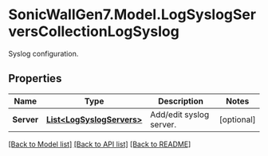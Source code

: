 # SonicWallGen7.Model.LogSyslogServersCollectionLogSyslog
Syslog configuration.

## Properties

Name | Type | Description | Notes
------------ | ------------- | ------------- | -------------
**Server** | [**List&lt;LogSyslogServers&gt;**](LogSyslogServers.md) | Add/edit syslog server. | [optional] 

[[Back to Model list]](../README.md#documentation-for-models) [[Back to API list]](../README.md#documentation-for-api-endpoints) [[Back to README]](../README.md)

